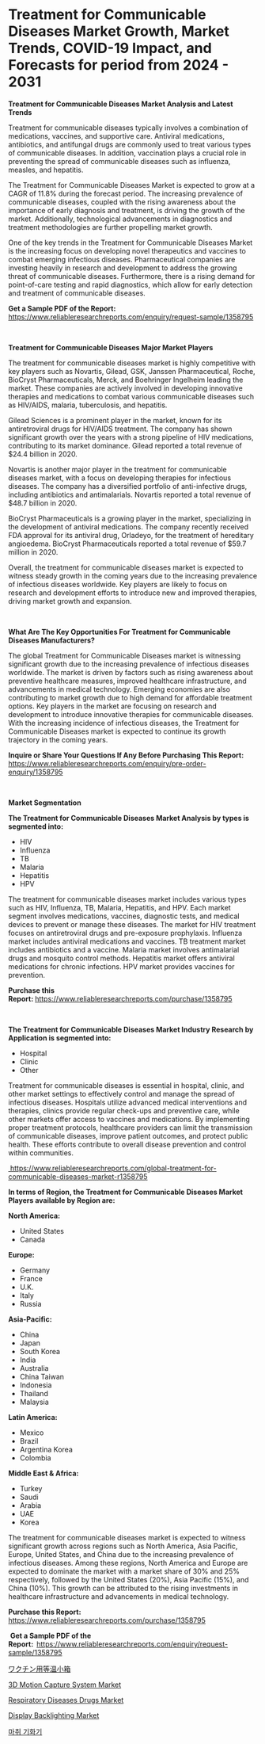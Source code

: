 <p><h1>Treatment for Communicable Diseases Market Growth, Market Trends, COVID-19 Impact, and Forecasts for period from 2024 - 2031</h1></p><p><strong>Treatment for Communicable Diseases Market Analysis and Latest Trends</strong></p>
<p><p>Treatment for communicable diseases typically involves a combination of medications, vaccines, and supportive care. Antiviral medications, antibiotics, and antifungal drugs are commonly used to treat various types of communicable diseases. In addition, vaccination plays a crucial role in preventing the spread of communicable diseases such as influenza, measles, and hepatitis.</p><p>The Treatment for Communicable Diseases Market is expected to grow at a CAGR of 11.8% during the forecast period. The increasing prevalence of communicable diseases, coupled with the rising awareness about the importance of early diagnosis and treatment, is driving the growth of the market. Additionally, technological advancements in diagnostics and treatment methodologies are further propelling market growth.</p><p>One of the key trends in the Treatment for Communicable Diseases Market is the increasing focus on developing novel therapeutics and vaccines to combat emerging infectious diseases. Pharmaceutical companies are investing heavily in research and development to address the growing threat of communicable diseases. Furthermore, there is a rising demand for point-of-care testing and rapid diagnostics, which allow for early detection and treatment of communicable diseases.</p></p>
<p><strong>Get a Sample PDF of the Report:&nbsp;</strong> <a href="https://www.reliableresearchreports.com/enquiry/request-sample/1358795">https://www.reliableresearchreports.com/enquiry/request-sample/1358795</a></p>
<p>&nbsp;</p>
<p><strong>Treatment for Communicable Diseases Major Market Players</strong></p>
<p><p>The treatment for communicable diseases market is highly competitive with key players such as Novartis, Gilead, GSK, Janssen Pharmaceutical, Roche, BioCryst Pharmaceuticals, Merck, and Boehringer Ingelheim leading the market. These companies are actively involved in developing innovative therapies and medications to combat various communicable diseases such as HIV/AIDS, malaria, tuberculosis, and hepatitis.</p><p>Gilead Sciences is a prominent player in the market, known for its antiretroviral drugs for HIV/AIDS treatment. The company has shown significant growth over the years with a strong pipeline of HIV medications, contributing to its market dominance. Gilead reported a total revenue of $24.4 billion in 2020.</p><p>Novartis is another major player in the treatment for communicable diseases market, with a focus on developing therapies for infectious diseases. The company has a diversified portfolio of anti-infective drugs, including antibiotics and antimalarials. Novartis reported a total revenue of $48.7 billion in 2020.</p><p>BioCryst Pharmaceuticals is a growing player in the market, specializing in the development of antiviral medications. The company recently received FDA approval for its antiviral drug, Orladeyo, for the treatment of hereditary angioedema. BioCryst Pharmaceuticals reported a total revenue of $59.7 million in 2020.</p><p>Overall, the treatment for communicable diseases market is expected to witness steady growth in the coming years due to the increasing prevalence of infectious diseases worldwide. Key players are likely to focus on research and development efforts to introduce new and improved therapies, driving market growth and expansion.</p></p>
<p>&nbsp;</p>
<p><strong>What Are The Key Opportunities For Treatment for Communicable Diseases Manufacturers?</strong></p>
<p><p>The global Treatment for Communicable Diseases market is witnessing significant growth due to the increasing prevalence of infectious diseases worldwide. The market is driven by factors such as rising awareness about preventive healthcare measures, improved healthcare infrastructure, and advancements in medical technology. Emerging economies are also contributing to market growth due to high demand for affordable treatment options. Key players in the market are focusing on research and development to introduce innovative therapies for communicable diseases. With the increasing incidence of infectious diseases, the Treatment for Communicable Diseases market is expected to continue its growth trajectory in the coming years.</p></p>
<p><strong>Inquire or Share Your Questions If Any Before Purchasing This Report:</strong> <a href="https://www.reliableresearchreports.com/enquiry/pre-order-enquiry/1358795">https://www.reliableresearchreports.com/enquiry/pre-order-enquiry/1358795</a></p>
<p>&nbsp;</p>
<p><strong>Market Segmentation</strong></p>
<p><strong>The Treatment for Communicable Diseases Market Analysis by types is segmented into:</strong></p>
<p><ul><li>HIV</li><li>Influenza</li><li>TB</li><li>Malaria</li><li>Hepatitis</li><li>HPV</li></ul></p>
<p><p>The treatment for communicable diseases market includes various types such as HIV, Influenza, TB, Malaria, Hepatitis, and HPV. Each market segment involves medications, vaccines, diagnostic tests, and medical devices to prevent or manage these diseases. The market for HIV treatment focuses on antiretroviral drugs and pre-exposure prophylaxis. Influenza market includes antiviral medications and vaccines. TB treatment market includes antibiotics and a vaccine. Malaria market involves antimalarial drugs and mosquito control methods. Hepatitis market offers antiviral medications for chronic infections. HPV market provides vaccines for prevention.</p></p>
<p><strong>Purchase this Report:&nbsp;</strong><a href="https://www.reliableresearchreports.com/purchase/1358795">https://www.reliableresearchreports.com/purchase/1358795</a></p>
<p>&nbsp;</p>
<p><strong>The Treatment for Communicable Diseases Market Industry Research by Application is segmented into:</strong></p>
<p><ul><li>Hospital</li><li>Clinic</li><li>Other</li></ul></p>
<p><p>Treatment for communicable diseases is essential in hospital, clinic, and other market settings to effectively control and manage the spread of infectious diseases. Hospitals utilize advanced medical interventions and therapies, clinics provide regular check-ups and preventive care, while other markets offer access to vaccines and medications. By implementing proper treatment protocols, healthcare providers can limit the transmission of communicable diseases, improve patient outcomes, and protect public health. These efforts contribute to overall disease prevention and control within communities.</p></p>
<p><a href="https://www.reliableresearchreports.com/global-treatment-for-communicable-diseases-market-r1358795">&nbsp;https://www.reliableresearchreports.com/global-treatment-for-communicable-diseases-market-r1358795</a></p>
<p><strong>In terms of Region, the Treatment for Communicable Diseases Market Players available by Region are:</strong></p>
<p>
    <p> <strong> North America: </strong>
        <ul>
            <li>United States</li>
            <li>Canada</li>
        </ul>
        </p> 
    <p> <strong> Europe: </strong>
        <ul>
            <li>Germany</li>
            <li>France</li>
            <li>U.K.</li>
            <li>Italy</li>
            <li>Russia</li>
        </ul>
        </p> 
    <p> <strong> Asia-Pacific: </strong>
        <ul>
            <li>China</li>
            <li>Japan</li>
            <li>South Korea</li>
            <li>India</li>
            <li>Australia</li>
            <li>China Taiwan</li>
            <li>Indonesia</li>
            <li>Thailand</li>
            <li>Malaysia</li>
        </ul>
        </p> 
    <p> <strong> Latin America: </strong>
        <ul>
            <li>Mexico</li>
            <li>Brazil</li>
            <li>Argentina Korea</li>
            <li>Colombia</li>
        </ul>
        </p> 
    <p> <strong> Middle East & Africa: </strong>
        <ul>
            <li>Turkey</li>
            <li>Saudi</li>
            <li>Arabia</li>
            <li>UAE</li>
            <li>Korea</li>
        </ul>
    </p>
    </p>
<p><p>The treatment for communicable diseases market is expected to witness significant growth across regions such as North America, Asia Pacific, Europe, United States, and China due to the increasing prevalence of infectious diseases. Among these regions, North America and Europe are expected to dominate the market with a market share of 30% and 25% respectively, followed by the United States (20%), Asia Pacific (15%), and China (10%). This growth can be attributed to the rising investments in healthcare infrastructure and advancements in medical technology.</p></p>
<p><strong>Purchase this Report: </strong><a href="https://www.reliableresearchreports.com/purchase/1358795">https://www.reliableresearchreports.com/purchase/1358795</a></p>
<p>&nbsp;<strong>Get a Sample PDF of the Report:&nbsp;&nbsp;</strong><a href="https://www.reliableresearchreports.com/enquiry/request-sample/1358795">https://www.reliableresearchreports.com/enquiry/request-sample/1358795</a></p>
<p><strong></strong></p>
<p><p><a href="https://github.com/MacyOrn/Market-Research-Report-List-1/blob/main/809321189044.md">ワクチン用等温小箱</a></p><p><a href="https://issuu.com/reportprime-2/docs/3d-motion-capture-system-market-size-2030.pptx">3D Motion Capture System Market</a></p><p><a href="https://github.com/Krish2023na/Market-Research-Report-List-4/blob/main/respiratory-diseases-drugs-market.md">Respiratory Diseases Drugs Market</a></p><p><a href="https://issuu.com/reportprime-2/docs/display-backlighting-market-size-2030.pptx">Display Backlighting Market</a></p><p><a href="https://github.com/vs10l4sfg5c/Market-Research-Report-List-2/blob/main/787434296134.md">마취 기화기</a></p></p>